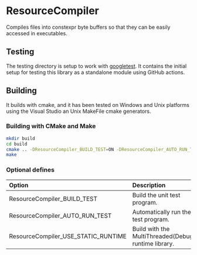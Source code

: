 # ResourceCompiler

Compiles files into constexpr byte buffers so that they can be easily accessed in executables.

## Testing

The testing directory is setup to work with [googletest](https://github.com/google/googletest).
It contains the initial setup for testing this library as a standalone module using GitHub actions.

## Building

It builds with cmake, and it has been tested on Windows and Unix platforms using
the Visual Studio an Unix MakeFile cmake generators.

### Building with CMake and Make

```sh
mkdir build
cd build
cmake .. -DResourceCompiler_BUILD_TEST=ON -DResourceCompiler_AUTO_RUN_TEST=ON
make
```

### Optional defines

| Option                              | Description                                          | Default |
| :---------------------------------- | :--------------------------------------------------- | :-----: |
| ResourceCompiler_BUILD_TEST         | Build the unit test program.                         |   ON    |
| ResourceCompiler_AUTO_RUN_TEST      | Automatically run the test program.                  |   OFF   |
| ResourceCompiler_USE_STATIC_RUNTIME | Build with the MultiThreaded(Debug) runtime library. |   ON    |
